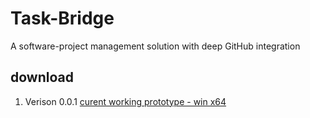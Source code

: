 # Task-Bridge

A software-project management solution with deep GitHub integration

## download

1. Verison 0.0.1
   [curent working prototype - win x64](https://drive.google.com/file/d/1C1QQ06Cu1KE7n9ITxVsGt3E4TMwbCVgn/view?usp=drive_link)
